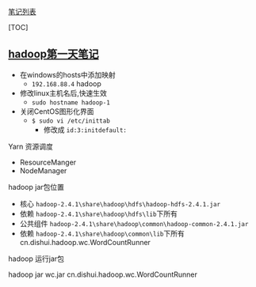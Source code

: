 [笔记列表][anchor-id]

[anchor-id]: file:///D:/1125/%E7%AC%94%E8%AE%B0/note/html/
[anchor-cur]: #
[TOC]

## [ hadoop第一天笔记][anchor-cur]

+ 在windows的hosts中添加映射
    + `192.168.88.4` hadoop 
+ 修改linux主机名后,快速生效
    + `sudo hostname hadoop-1` 
+ 关闭CentOS图形化界面
    + `$ sudo vi /etc/inittab`
        + 修改成 `id:3:initdefault:`


Yarn 资源调度
+ ResourceManger
+ NodeManager

hadoop jar包位置
+ 核心 `hadoop-2.4.1\share\hadoop\hdfs\hadoop-hdfs-2.4.1.jar`
+ 依赖 `hadoop-2.4.1\share\hadoop\hdfs\lib`下所有
+ 公共组件 `hadoop-2.4.1\share\hadoop\common\hadoop-common-2.4.1.jar`
+ 依赖 `hadoop-2.4.1\share\hadoop\common\lib`下所有
cn.dishui.hadoop.wc.WordCountRunner

hadoop 运行jar包

hadoop jar wc.jar cn.dishui.hadoop.wc.WordCountRunner